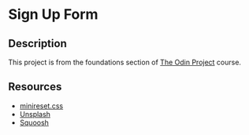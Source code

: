 # Sign Up Form

## Description
This project is from the foundations section of [The Odin Project](https://www.theodinproject.com) course.

<!-- ## Demo
<p align="center">
  <img alt="Demo image 0" src="">
</p> -->

## Resources
- [minireset.css](https://github.com/jgthms/minireset.css)
- [Unsplash](https://unsplash.com/)
- [Squoosh](https://squoosh.app/)